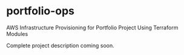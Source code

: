 # portfolio-ops
AWS Infrastructure Provisioning for Portfolio Project Using Terraform Modules

Complete project description coming soon.
